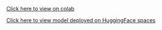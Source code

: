 [Click here to view on colab](https://colab.research.google.com/drive/1VhIFswXDa_c1S-nUw9IkcZlgfLfspVQX)

[Click here to view model deployed on HuggingFace spaces](https://huggingface.co/spaces/Beansbeansbeansbeans/ch2-lecture)
